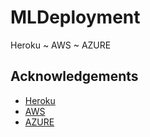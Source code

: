# MLDeployment

Heroku ~ AWS ~ AZURE

## Acknowledgements

 - [Heroku](https://mlfirstineuron.herokuapp.com/)
 - [AWS]()
 - [AZURE]()

